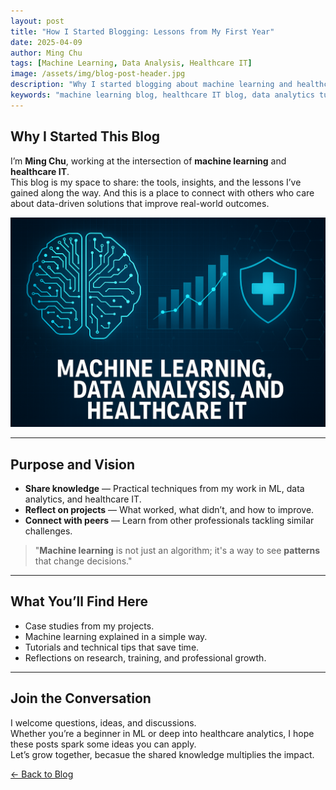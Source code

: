 ```yaml
---
layout: post
title: "How I Started Blogging: Lessons from My First Year"
date: 2025-04-09
author: Ming Chu
tags: [Machine Learning, Data Analysis, Healthcare IT]
image: /assets/img/blog-post-header.jpg
description: "Why I started blogging about machine learning and healthcare IT — lessons learned and what readers can expect."
keywords: "machine learning blog, healthcare IT blog, data analytics tutorials, professional reflections"
---
```


## Why I Started This Blog

I’m **Ming Chu**, working at the intersection of **machine learning** and **healthcare IT**.  
This blog is my space to share: the tools, insights, and the lessons I’ve gained along the way. And this is a place to connect with others who care about data-driven solutions that improve real-world outcomes.

![Introductory Image](/assets/img/intro_pic.png)

---

## Purpose and Vision

- **Share knowledge** — Practical techniques from my work in ML, data analytics, and healthcare IT.  
- **Reflect on projects** — What worked, what didn’t, and how to improve.  
- **Connect with peers** — Learn from other professionals tackling similar challenges.

> "**Machine learning** is not just an algorithm; it's a way to see **patterns** that change decisions."

---

## What You’ll Find Here

- Case studies from my projects.  
- Machine learning explained in a simple way.  
- Tutorials and technical tips that save time.  
- Reflections on research, training, and professional growth.

---

## Join the Conversation

I welcome questions, ideas, and discussions.  
Whether you’re a beginner in ML or deep into healthcare analytics, I hope these posts spark some ideas you can apply.  
Let’s grow together, becasue the shared knowledge multiplies the impact.

[← Back to Blog](/blog)

